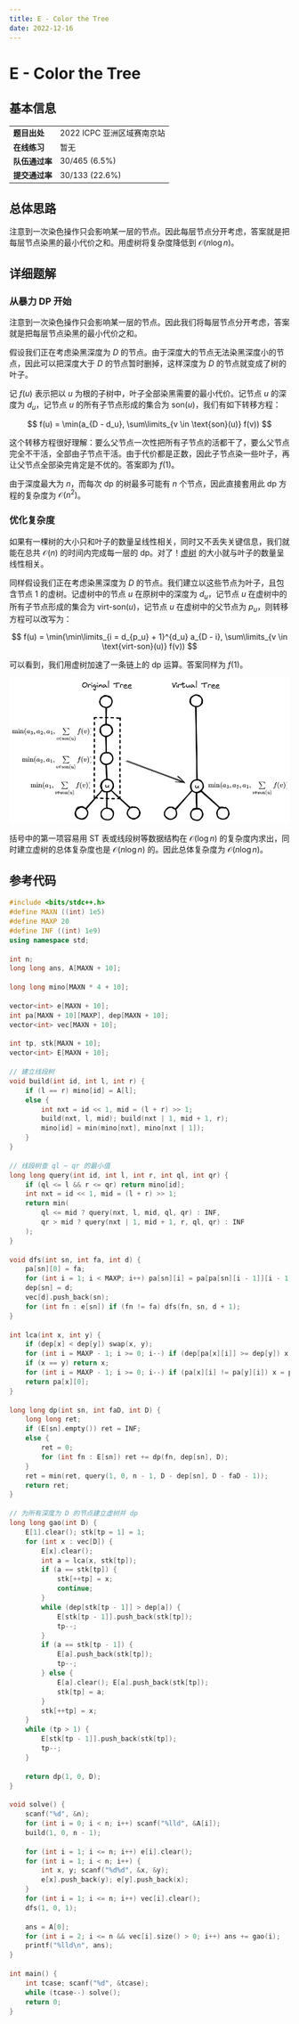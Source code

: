 ```yaml
---
title: E - Color the Tree
date: 2022-12-16
---
```


# E - Color the Tree

## 基本信息

<table>
<tr>
<td><b>题目出处</b></td><td>2022 ICPC 亚洲区域赛南京站</td>
</tr>
<tr>
<td><b>在线练习</b></td><td>暂无</td>
</tr>
<tr>
<td><b>队伍通过率</b></td><td>30/465 (6.5%)</td>
</tr>
<tr>
<td><b>提交通过率</b></td><td>30/133 (22.6%)</td>
</tr>
</table>

## 总体思路

注意到一次染色操作只会影响某一层的节点。因此每层节点分开考虑，答案就是把每层节点染黑的最小代价之和。用虚树将复杂度降低到 $\mathcal{O}(n \log n)$。

## 详细题解

### 从暴力 DP 开始

注意到一次染色操作只会影响某一层的节点。因此我们将每层节点分开考虑，答案就是把每层节点染黑的最小代价之和。

假设我们正在考虑染黑深度为 $D$ 的节点。由于深度大的节点无法染黑深度小的节点，因此可以把深度大于 $D$ 的节点暂时删掉，这样深度为 $D$ 的节点就变成了树的叶子。

记 $f(u)$ 表示把以 $u$ 为根的子树中，叶子全部染黑需要的最小代价。记节点 $u$ 的深度为 $d_u$，记节点 $u$ 的所有子节点形成的集合为 $\text{son}(u)$，我们有如下转移方程：

$$
f(u) = \min(a_{D - d_u}, \sum\limits_{v \in \text{son}(u)} f(v))
$$

这个转移方程很好理解：要么父节点一次性把所有子节点的活都干了，要么父节点完全不干活，全部由子节点干活。由于代价都是正数，因此子节点染一些叶子，再让父节点全部染完肯定是不优的。答案即为 $f(1)$。

由于深度最大为 $n$，而每次 dp 的树最多可能有 $n$ 个节点，因此直接套用此 dp 方程的复杂度为 $\mathcal{O}(n^2)$。

### 优化复杂度

如果有一棵树的大小只和叶子的数量呈线性相关，同时又不丢失关键信息，我们就能在总共 $\mathcal{O}(n)$ 的时间内完成每一层的 dp。对了！[虚树](https://oi-wiki.org/graph/virtual-tree/) 的大小就与叶子的数量呈线性相关。

同样假设我们正在考虑染黑深度为 $D$ 的节点。我们建立以这些节点为叶子，且包含节点 $1$ 的虚树。记虚树中的节点 $u$ 在原树中的深度为 $d_u$，记节点 $u$ 在虚树中的所有子节点形成的集合为 $\text{virt-son}(u)$，记节点 $u$ 在虚树中的父节点为 $p_u$，则转移方程可以改写为：

$$
f(u) = \min(\min\limits_{i = d_{p_u} + 1}^{d_u} a_{D - i}, \sum\limits_{v \in \text{virt-son}(u)} f(v))
$$

可以看到，我们用虚树加速了一条链上的 dp 运算。答案同样为 $f(1)$。

![e-editorial.png](e-editorial.png)

括号中的第一项容易用 ST 表或线段树等数据结构在 $\mathcal{O}(\log n)$ 的复杂度内求出，同时建立虚树的总体复杂度也是 $\mathcal{O}(n\log n)$ 的。因此总体复杂度为 $\mathcal{O}(n\log n)$。

## 参考代码

```c++ linenums="1"
#include <bits/stdc++.h>
#define MAXN ((int) 1e5)
#define MAXP 20
#define INF ((int) 1e9)
using namespace std;

int n;
long long ans, A[MAXN + 10];

long long mino[MAXN * 4 + 10];

vector<int> e[MAXN + 10];
int pa[MAXN + 10][MAXP], dep[MAXN + 10];
vector<int> vec[MAXN + 10];

int tp, stk[MAXN + 10];
vector<int> E[MAXN + 10];

// 建立线段树
void build(int id, int l, int r) {
    if (l == r) mino[id] = A[l];
    else {
        int nxt = id << 1, mid = (l + r) >> 1;
        build(nxt, l, mid); build(nxt | 1, mid + 1, r);
        mino[id] = min(mino[nxt], mino[nxt | 1]);
    }
}

// 线段树查 ql ~ qr 的最小值
long long query(int id, int l, int r, int ql, int qr) {
    if (ql <= l && r <= qr) return mino[id];
    int nxt = id << 1, mid = (l + r) >> 1;
    return min(
        ql <= mid ? query(nxt, l, mid, ql, qr) : INF,
        qr > mid ? query(nxt | 1, mid + 1, r, ql, qr) : INF
    );
}

void dfs(int sn, int fa, int d) {
    pa[sn][0] = fa;
    for (int i = 1; i < MAXP; i++) pa[sn][i] = pa[pa[sn][i - 1]][i - 1];
    dep[sn] = d;
    vec[d].push_back(sn);
    for (int fn : e[sn]) if (fn != fa) dfs(fn, sn, d + 1);
}

int lca(int x, int y) {
    if (dep[x] < dep[y]) swap(x, y);
    for (int i = MAXP - 1; i >= 0; i--) if (dep[pa[x][i]] >= dep[y]) x = pa[x][i];
    if (x == y) return x;
    for (int i = MAXP - 1; i >= 0; i--) if (pa[x][i] != pa[y][i]) x = pa[x][i], y = pa[y][i];
    return pa[x][0];
}

long long dp(int sn, int faD, int D) {
    long long ret;
    if (E[sn].empty()) ret = INF;
    else {
        ret = 0;
        for (int fn : E[sn]) ret += dp(fn, dep[sn], D);
    }
    ret = min(ret, query(1, 0, n - 1, D - dep[sn], D - faD - 1));
    return ret;
}

// 为所有深度为 D 的节点建立虚树并 dp
long long gao(int D) {
    E[1].clear(); stk[tp = 1] = 1;
    for (int x : vec[D]) {
        E[x].clear();
        int a = lca(x, stk[tp]);
        if (a == stk[tp]) {
            stk[++tp] = x;
            continue;
        }
        while (dep[stk[tp - 1]] > dep[a]) {
            E[stk[tp - 1]].push_back(stk[tp]);
            tp--;
        }
        if (a == stk[tp - 1]) {
            E[a].push_back(stk[tp]);
            tp--;
        } else {
            E[a].clear(); E[a].push_back(stk[tp]);
            stk[tp] = a;
        }
        stk[++tp] = x;
    }
    while (tp > 1) {
        E[stk[tp - 1]].push_back(stk[tp]);
        tp--;
    }

    return dp(1, 0, D);
}

void solve() {
    scanf("%d", &n);
    for (int i = 0; i < n; i++) scanf("%lld", &A[i]);
    build(1, 0, n - 1);

    for (int i = 1; i <= n; i++) e[i].clear();
    for (int i = 1; i < n; i++) {
        int x, y; scanf("%d%d", &x, &y);
        e[x].push_back(y); e[y].push_back(x);
    }
    for (int i = 1; i <= n; i++) vec[i].clear();
    dfs(1, 0, 1);

    ans = A[0];
    for (int i = 2; i <= n && vec[i].size() > 0; i++) ans += gao(i);
    printf("%lld\n", ans);
}

int main() {
    int tcase; scanf("%d", &tcase);
    while (tcase--) solve();
    return 0;
}
```
